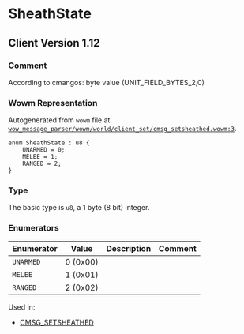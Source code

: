 # SheathState
## Client Version 1.12

### Comment

According to cmangos: byte value (UNIT_FIELD_BYTES_2,0)

### Wowm Representation

Autogenerated from `wowm` file at [`wow_message_parser/wowm/world/client_set/cmsg_setsheathed.wowm:3`](https://github.com/gtker/wow_messages/tree/main/wow_message_parser/wowm/world/client_set/cmsg_setsheathed.wowm#L3).

```rust,ignore
enum SheathState : u8 {
    UNARMED = 0;
    MELEE = 1;
    RANGED = 2;
}
```
### Type
The basic type is `u8`, a 1 byte (8 bit) integer.
### Enumerators
| Enumerator | Value  | Description | Comment |
| --------- | -------- | ----------- | ------- |
| `UNARMED` | 0 (0x00) |  |  |
| `MELEE` | 1 (0x01) |  |  |
| `RANGED` | 2 (0x02) |  |  |

Used in:
* [CMSG_SETSHEATHED](cmsg_setsheathed.md)
